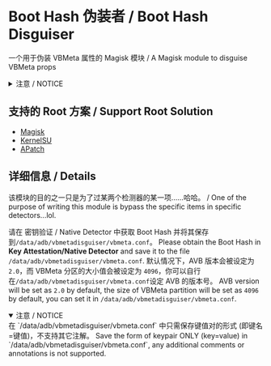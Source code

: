 # Boot Hash 伪装者 / Boot Hash Disguiser

一个用于伪装 VBMeta 属性的 Magisk 模块
/ A Magisk module to disguise VBMeta props

<details>
<summary>注意 / NOTICE</summary>
该 Magisk 模块仅能在已解锁 Bootloader 的设备上使用，并且需要特定的 Root 模块管理器 (Magisk、KernelSU、APatch)。
如果你没有 Root 甚至没有解锁 Bootloader，那么该 Magisk 模块无法在你的设备上工作。
This Magisk required devices with unlocked BootLoader and specific Root Modules Manager (Magisk/KernelSU/APatch).
This Magisk module WILL NOT be able to work if your device doesn't get root access or even unlock BootLoader.
</details>

## 支持的 Root 方案 / Support Root Solution

- [Magisk](https://github.com/topjohnwu/Magisk)
- [KernelSU](https://github.com/tiann/KernelSU)
- [APatch](https://github.com/bmax121/APatch)

## 详细信息 / Details

该模块的目的之一只是为了过某两个检测器的某一项……哈哈。 / One of the purpose of writing this module is bypass the specific items in specific detectors...lol.

请在 密钥验证 / Native Detector 中获取 Boot Hash 并将其保存到`/data/adb/vbmetadisguiser/vbmeta.conf`。
Please obtain the Boot Hash in **Key Attestation/Native Detector** and save it to the file `/data/adb/vbmetadisguiser/vbmeta.conf`.
默认情况下，AVB 版本会被设定为 `2.0`，而 VBMeta 分区的大小值会被设定为 `4096`，你可以自行在`/data/adb/vbmetadisguiser/vbmeta.conf`设定 AVB 的版本号。
AVB version will be set as `2.0` by default, the size of VBMeta partition will be set as `4096` by default, you can set it in `/data/adb/vbmetadisguiser/vbmeta.conf`.


<details open>
<summary>注意 / NOTICE</summary>
在 `/data/adb/vbmetadisguiser/vbmeta.conf` 中只需保存键值对的形式 (即键名=键值)，不支持其它注解。
Save the form of keypair ONLY (key=value) in `/data/adb/vbmetadisguiser/vbmeta.conf`, any additional comments or annotations is not supported.
</details>
